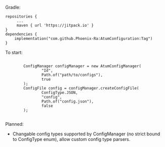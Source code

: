 
Gradle:
```
repositories {
     ...
     maven { url 'https://jitpack.io' }
}
dependencies { 
    implementation("com.github.Phoenix-Ra:AtumConfiguration:Tag")
}
```


To start:


```

        ConfigManager configManager = new AtumConfigManager(
                "Id",
                Path.of("path/to/configs"),
                true
        );
        ConfigFile config = configManager.createConfigFile(
                ConfigType.JSON,
                "config",
                Path.of("config.json"),
                false
        );


```

Planned:
- Changable config types supported by ConfigManager (no strict bound to ConfigType enum), allow custom config type parsers.
